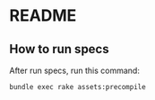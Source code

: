 # README

## How to run specs

After run specs, run this command:
```sh
bundle exec rake assets:precompile
```
